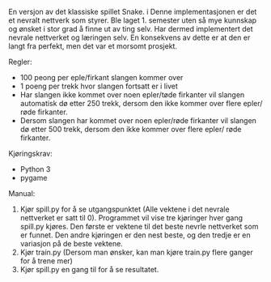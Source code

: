 En versjon av det klassiske spillet Snake. i Denne implementasjonen er det et nevralt nettverk som styrer.
Ble laget 1. semester uten så mye kunnskap og ønsket i stor grad å finne ut av ting selv. Har dermed implementert det nevrale nettverket og læringen selv. En konsekvens av dette er at den er langt fra perfekt, men det var et morsomt prosjekt.

Regler:
- 100 peong per eple/firkant slangen kommer over 
- 1 poeng per trekk hvor slangen fortsatt er i livet
- Har slangen ikke kommet over noen epler/tøde firkanter vil slangen automatisk dø etter 250 trekk, dersom den ikke kommer over flere epler/ røde firkanter.
- Dersom slangen har kommet over noen epler/røde firkanter vil slangen dø etter 500 trekk, dersom den ikke kommer over flere epler/ røde firkanter.

Kjøringskrav:
- Python 3
- pygame

Manual:
1. Kjør spill.py for å se utgangspunktet (Alle vektene i det nevrale nettverket er satt til 0). Programmet vil vise tre kjøringer hver gang spill.py kjøres. Den første er vektene til det beste nevrle nettverket som er funnet. Den andre kjøringen er den nest beste, og den tredje er en variasjon på de beste vektene.
2. Kjør train.py (Dersom man ønsker, kan man kjøre train.py flere ganger for å trene mer)
3. Kjør spill.py en gang til for å se resultatet.
